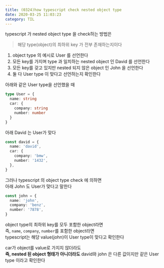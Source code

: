 ```yaml
---
title: (0324)how typescript check nested object type
date: 2020-03-25 11:03:23
category: TIL
---
```


typescript 가 nested object type 을 check하는 방법은

> 해당 type(object)의 최하위 key 가 전부 존재하는지이다

1. object type 의 예시로 User 를 선언한다
2. 모든 key를 가지며 type 과 일치하는 nested object 인 David 를 선언한다
3. 모든 key를 갖고 있지만 nested 되지 않은 object 인 John 을 선언한다
4. 둘 다 User type 이 맞다고 선언하는지 확인한다

아래와 같은 User type을 선언했을 때

```ts
type User = {
  name: string
  car: {
    company: string
    number: number
  }
}
```

아래 David 는 User가 맞다

```ts
const david = {
  name: 'david',
  car: {
    company: 'bmw',
    number: '1432',
  },
}
```

그러나 typescript 의 object type check 에 의하면  
아래 John 도 User가 맞다고 말한다

```ts
const john = {
  name: 'john',
  company: 'benz',
  number: '7878',
}
```

object type의 최하위 key를 모두 포함한 object라면  
즉, `name`, `company`, `number`를 포함한 object라면  
typescript는 해당 value(john)이 User type이 맞다고 확인한다

car가 object를 value로 가지지 않더라도  
**즉, nested 된 object 형태가 아니더라도**
david와 john 은 다른 값이지만 같은 User type 이라고 확인한다
